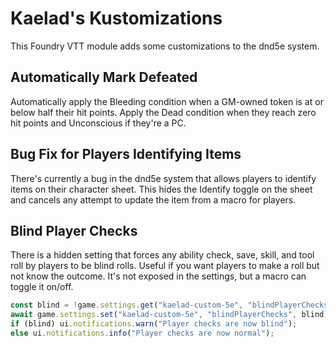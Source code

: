 # Kaelad's Kustomizations

This Foundry VTT module adds some customizations to the dnd5e system.

## Automatically Mark Defeated

Automatically apply the Bleeding condition when a GM-owned token is at or below half their hit points. Apply the Dead condition when they reach zero hit points and Unconscious if they're a PC.

## Bug Fix for Players Identifying Items

There's currently a bug in the dnd5e system that allows players to identify items on their character sheet. This hides the Identify toggle on the sheet and cancels any attempt to update the item from a macro for players.

## Blind Player Checks

There is a hidden setting that forces any ability check, save, skill, and tool roll by players to be blind rolls. Useful if you want players to make a roll but not know the outcome. It's not exposed in the settings, but a macro can toggle it on/off.

```js
const blind = !game.settings.get("kaelad-custom-5e", "blindPlayerChecks");
await game.settings.set("kaelad-custom-5e", "blindPlayerChecks", blind);
if (blind) ui.notifications.warn("Player checks are now blind");
else ui.notifications.info("Player checks are now normal");
```
